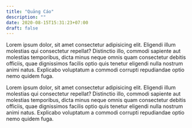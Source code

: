```yaml
---
title: "Quảng Cáo"
description: ""
date: 2020-08-15T15:31:23+07:00
draft: false
---
```


Lorem ipsum dolor, sit amet consectetur adipisicing elit. Eligendi illum molestias qui consectetur repellat? Distinctio illo, commodi sapiente aut molestias temporibus, dicta minus neque omnis quam consectetur debitis officiis, quae dignissimos facilis optio quis tenetur eligendi nulla nostrum animi natus. Explicabo voluptatum a commodi corrupti repudiandae optio nemo quidem fuga.

Lorem ipsum dolor, sit amet consectetur adipisicing elit. Eligendi illum molestias qui consectetur repellat? Distinctio illo, commodi sapiente aut molestias temporibus, dicta minus neque omnis quam consectetur debitis officiis, quae dignissimos facilis optio quis tenetur eligendi nulla nostrum animi natus. Explicabo voluptatum a commodi corrupti repudiandae optio nemo quidem fuga.
